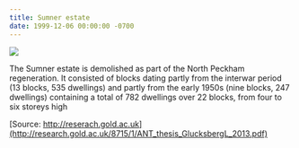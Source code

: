 ```yaml
---
title: Sumner estate
date: 1999-12-06 00:00:00 -0700
---
```


![](http://35percent.org/img/sumnerdemolition.png)

The Sumner estate is demolished as part of the North Peckham regeneration. It consisted of blocks dating partly from the interwar period (13 blocks, 535 dwellings) and partly from the early 1950s (nine blocks, 247 dwellings) containing a total of 782 dwellings over 22 blocks, from four to six storeys high

[Source: http://reserach.gold.ac.uk](http://research.gold.ac.uk/8715/1/ANT_thesis_GlucksbergL_2013.pdf)
